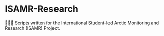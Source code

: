 # ISAMR-Research
🦌🐻‍❄️ Scripts written for the International Student-led Arctic Monitoring and Research (ISAMR) Project.
